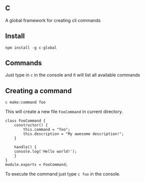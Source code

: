 ## C

A global framework for creating cli commands

## Install

    npm install -g c-global
    
## Commands

   Just type in `c` in the console and it will list all available commands

## Creating a command
    c make:command foo

This will create a new file `FooCommand` in current directory.

    class FooCommand {
	    constructor() {
	        this.command = "foo";
	        this.description = "My awesome description!";
	    }
	    
	    handle() {
		console.log('Hello world!');
	    }
	}
	module.exports = FooCommand;

To execute the command just type `c foo` in the console.


